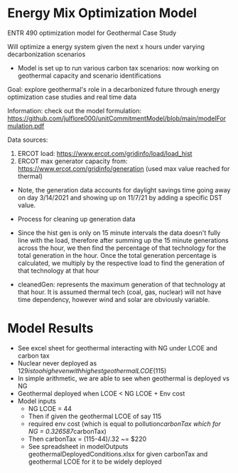 # Energy Mix Optimization Model
 ENTR 490 optimization model for Geothermal Case Study


Will optimize a energy system given the next x hours under varying decarbonization scenarios
* Model is set up to run various carbon tax scenarios: now working on geothermal capacity and scenario identifications

Goal: explore geothermal's role in a decarbonized future through energy optimization case studies and real time data

Information: check out the model formulation: https://github.com/julflore000/unitCommitmentModel/blob/main/modelFormulation.pdf

Data sources:
1. ERCOT load: https://www.ercot.com/gridinfo/load/load_hist
2. ERCOT max generator capacity from: https://www.ercot.com/gridinfo/generation (used max value reached for thermal)
* Note, the generation data accounts for daylight savings time going away on day 3/14/2021 and showing up on 11/7/21 by adding a specific DST value.

* Process for cleaning up generation data
* Since the hist gen is only on 15 minute intervals the data doesn't fully line with the load, therefore after summing up the 15 minute generations across the hour, we then find the percentage of that technology for the total generation in the hour. Once the total generation percentage is calculated, we multiply by the respective load to find the generation of that technology at that hour
* cleanedGen: represents the maximum generation of that technology at that hour. It is assumed thermal tech (coal, gas, nuclear) will not have time dependency, however wind and solar are obviously variable.


# Model Results

* See excel sheet for geothermal interacting with NG under LCOE and carbon tax
* Nuclear never deployed as $129 is too high even with highest geothermal LCOE ($115)
* In simple arithmetic, we are able to see when geothermal is deployed vs NG
* Geothermal deployed when LCOE < NG LCOE + Env cost
* Model inputs
    * NG LCOE = 44
    * Then if given the geothermal LCOE of say 115
    * required env cost (which is equal to pollution*carbonTax which for NG = 0.326587*carbonTax)
    * Then carbonTax = (115-44)/.32 ~= $220
    * See spreadsheet in modelOutputs geothermalDeployedConditions.xlsx for given carbonTax and geothermal LCOE for it to be widely deployed

